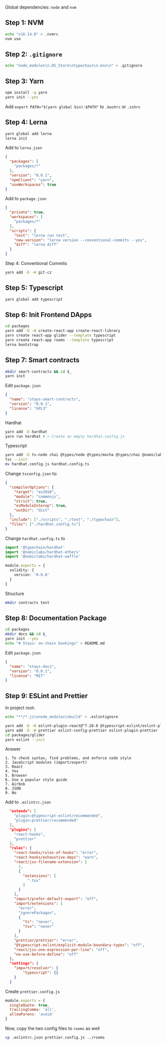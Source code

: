 Global dependencies: `node` and `nvm`

## Step 1: NVM

```bash
echo "v16.14.0" > .nvmrc
nvm use
```

## Step 2: `.gitignore`

```bash
echo "node_modules\n.DS_Store\ntypechain\n.env\n" > .gitignore
```

## Step 3: Yarn

```bash
npm install -g yarn
yarn init --yes
```

Add `export PATH="$(yarn global bin):$PATH"` to `.bashrc` or `.zshrc`

## Step 4: Lerna

```bash
yarn global add lerna
lerna init
```

Add to `lerna.json`

```json
{
  "packages": [
    "packages/*"
  ],
  "version": "0.0.1",
  "npmClient": "yarn",
  "useWorkspaces": true
}
```

Add to `package.json`

```json
{
  "private": true,
  "workspaces": [
    "packages/*"
  ],
  "scripts": {
    "test": "lerna run test",
    "new-version": "lerna version --conventional-commits --yes",
    "diff": "lerna diff"
  }
}
```

Step 4: Conventional Commits

```bash
yarn add -D -W git-cz
```

## Step 5: Typescript

```bash
yarn global add typescript
```

## Step 6: Init Frontend DApps

```bash
cd packages
yarn add -D -W create-react-app create-react-library
yarn create react-app glider --template typescript
yarn create react-app rooms --template typescript
lerna bootstrap
```

## Step 7: Smart contracts

```bash
mkdir smart-contracts && cd $_
yarn init
```

Edit `package.json`

```json
{
  "name": "stays-smart-contracts",
  "version": "0.0.1",
  "license": "GPL3"
}
```

Hardhat

```bash
yarn add -D hardhat
yarn run hardhat # > Create an empty hardhat.config.js
```

Typescript

```bash
yarn add -D ts-node chai @types/node @types/mocha @types/chai @nomiclabs/hardhat-ethers ethers @nomiclabs/hardhat-waffle ethereum-waffle chai typechain@7.0.0 @typechain/hardhat @typechain/ethers-v5
tsc --init
mv hardhat.config.js hardhat.config.ts
```

Change `tsconfig.json` to:

```json
{
  "compilerOptions": {
    "target": "es2018",
    "module": "commonjs",
    "strict": true,
    "esModuleInterop": true,
    "outDir": "dist"
  },
  "include": ["./scripts", "./test", "./typechain"],
  "files": ["./hardhat.config.ts"]
}
```

Change `hardhat.config.ts` to

```typescript
import '@typechain/hardhat'
import '@nomiclabs/hardhat-ethers'
import '@nomiclabs/hardhat-waffle'

module.exports = {
  solidity: {
    version: '0.8.8'
  }
}
```

Structure

```bash
mkdir contracts test
```

## Step 8: Documentation Package

```bash
cd packages
mkdir docs && cd $_
yarn init --yes
echo "# Stays: on-chain bookings" > README.md
```

Edit `package.json`

```json
{
  "name": "stays-docs",
  "version": "0.0.1",
  "license": "MIT"
}
```

## Step 9: ESLint and Prettier

In project root:

```bash
echo "**/*.js\nnode_modules\nbuild" > .eslintignore
```

```bash
yarn add -D -W eslint-plugin-react@^7.28.0 @typescript-eslint/eslint-plugin@latest eslint-config-airbnb@latest eslint@^8.2.0 eslint-plugin-import@^2.25.3 eslint-plugin-jsx-a11y@^6.5.1 eslint-plugin-react-hooks@^4.3.0 @typescript-eslint/parser@latest eslint-import-resolver-typescript
yarn add -D -W prettier eslint-config-prettier eslint-plugin-prettier
cd packages/glider
yarn eslint --init
```

Answer

```
1. To check syntax, find problems, and enforce code style
2. JavaScript modules (import/export)
3. React
4. Yes
5. Browser
6. Use a popular style guide
7. Airbnb
8. JSON
9. No
```

Add to `.eslintrc.json`

```json
  "extends": [
    "plugin:@typescript-eslint/recommended",
    "plugin:prettier/recommended"
  ],
  "plugins": [
    "react-hooks",
    "prettier"
  ],
  "rules": {
    "react-hooks/rules-of-hooks": "error",
    "react-hooks/exhaustive-deps": "warn",
    "react/jsx-filename-extension": [
      1,
      {
        "extensions": [
          ".tsx"
        ]
      }
    ],
    "import/prefer-default-export": "off",
    "import/extensions": [
      "error",
      "ignorePackages",
      {
        "ts": "never",
        "tsx": "never"
      }
    ],
    "prettier/prettier": "error",
    "@typescript-eslint/explicit-module-boundary-types": "off",
    "react/jsx-one-expression-per-line": "off",
    "no-use-before-define": "off"
  },
  "settings": {
    "import/resolver": {
        "typescript": {}
    }
  }
```

Create `prettier.config.js`

```js
module.exports = {
  singleQuote: true,
  trailingComma: 'all',
  allowParens: 'avoid'
}
```

Now, copy the two config files to `rooms` as well

```bash
cp .eslintrc.json prettier.config.js ../rooms
```